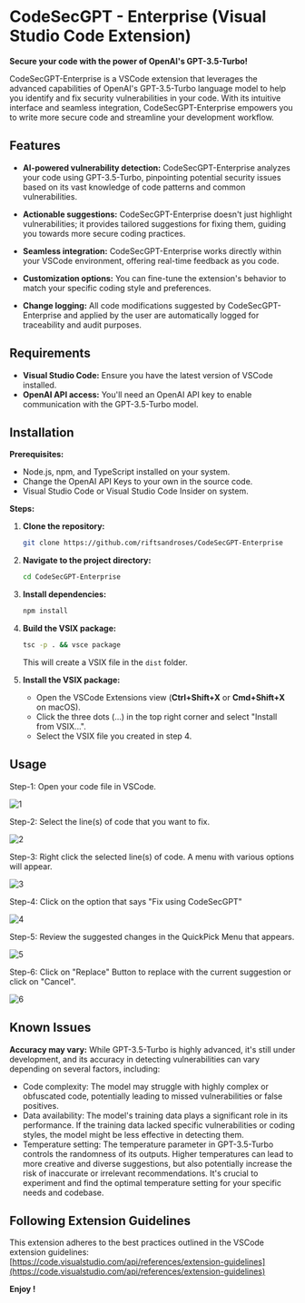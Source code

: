 # CodeSecGPT - Enterprise (Visual Studio Code Extension)

**Secure your code with the power of OpenAI's GPT-3.5-Turbo!**

CodeSecGPT-Enterprise is a VSCode extension that leverages the advanced capabilities of OpenAI's GPT-3.5-Turbo language model to help you identify and fix security vulnerabilities in your code. With its intuitive interface and seamless integration, CodeSecGPT-Enterprise empowers you to write more secure code and streamline your development workflow.

## Features

* **AI-powered vulnerability detection:** CodeSecGPT-Enterprise analyzes your code using GPT-3.5-Turbo, pinpointing potential security issues based on its vast knowledge of code patterns and common vulnerabilities.
  
* **Actionable suggestions:** CodeSecGPT-Enterprise doesn't just highlight vulnerabilities; it provides tailored suggestions for fixing them, guiding you towards more secure coding practices.
  
* **Seamless integration:** CodeSecGPT-Enterprise works directly within your VSCode environment, offering real-time feedback as you code.
  
* **Customization options:** You can fine-tune the extension's behavior to match your specific coding style and preferences.
  
* **Change logging:** All code modifications suggested by CodeSecGPT-Enterprise and applied by the user are automatically logged for traceability and audit purposes.

## Requirements

* **Visual Studio Code:** Ensure you have the latest version of VSCode installed.
* **OpenAI API access:** You'll need an OpenAI API key to enable communication with the GPT-3.5-Turbo model.

## Installation

**Prerequisites:**

* Node.js, npm, and TypeScript installed on your system.
* Change the OpenAI API Keys to your own in the source code.
* Visual Studio Code or Visual Studio Code Insider on system.

**Steps:**

1. **Clone the repository:**

   ```bash
   git clone https://github.com/riftsandroses/CodeSecGPT-Enterprise
   ```

2. **Navigate to the project directory:**

   ```bash
   cd CodeSecGPT-Enterprise
   ```

3. **Install dependencies:**

   ```bash
   npm install
   ```

4. **Build the VSIX package:**

   ```bash
   tsc -p . && vsce package
   ```

   This will create a VSIX file in the `dist` folder.

5. **Install the VSIX package:**

      - Open the VSCode Extensions view (**Ctrl+Shift+X** or **Cmd+Shift+X** on macOS).
      - Click the three dots (...) in the top right corner and select "Install from VSIX...".
      - Select the VSIX file you created in step 4.

## Usage

Step-1: Open your code file in VSCode.
   
   ![1](https://github.com/riftsandroses/CodeSecGPT-Enterprise/assets/63180210/cd825c57-94b1-4012-ae5c-e07c5e63bc07)
   
Step-2: Select the line(s) of code that you want to fix.

![2](https://github.com/riftsandroses/CodeSecGPT-Enterprise/assets/63180210/dfcb5e5d-ebc2-4b34-9bb4-6b2fbbdf3d66)

Step-3: Right click the selected line(s) of code. A menu with various options will appear.

![3](https://github.com/riftsandroses/CodeSecGPT-Enterprise/assets/63180210/10e343aa-ecab-4dd2-99fa-0223a9e93185)

Step-4: Click on the option that says "Fix using CodeSecGPT"

![4](https://github.com/riftsandroses/CodeSecGPT-Enterprise/assets/63180210/6a5a24f7-4130-4e9b-94bf-05b6f941c9f7)

Step-5: Review the suggested changes in the QuickPick Menu that appears.

![5](https://github.com/riftsandroses/CodeSecGPT-Enterprise/assets/63180210/8c9fa844-9027-4446-9546-41610efa97a0)

Step-6: Click on "Replace" Button to replace with the current suggestion or click on "Cancel".

![6](https://github.com/riftsandroses/CodeSecGPT-Enterprise/assets/63180210/0a29d8b2-fac0-463a-870e-4f1b2005f53a)


## Known Issues

 **Accuracy may vary:** While GPT-3.5-Turbo is highly advanced, it's still under development, and its accuracy in detecting vulnerabilities can vary depending on several factors, including:
- Code complexity: The model may struggle with highly complex or obfuscated code, potentially leading to missed vulnerabilities or false positives.
- Data availability: The model's training data plays a significant role in its performance. If the training data lacked specific vulnerabilities or coding styles, the model might be less effective in detecting them.
- Temperature setting: The temperature parameter in GPT-3.5-Turbo controls the randomness of its outputs. Higher temperatures can lead to more creative and diverse suggestions, but also potentially increase the risk of inaccurate or irrelevant recommendations. It's crucial to experiment and find the optimal temperature setting for your specific needs and codebase.

## Following Extension Guidelines

This extension adheres to the best practices outlined in the VSCode extension guidelines: [https://code.visualstudio.com/api/references/extension-guidelines](https://code.visualstudio.com/api/references/extension-guidelines)

**Enjoy !**
